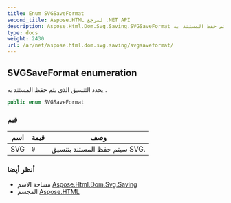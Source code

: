 ```yaml
---
title: Enum SVGSaveFormat
second_title: Aspose.HTML لمرجع .NET API
description: Aspose.Html.Dom.Svg.Saving.SVGSaveFormat تعداد. يحدد التنسيق الذي يتم حفظ المستند به .
type: docs
weight: 2430
url: /ar/net/aspose.html.dom.svg.saving/svgsaveformat/
---
```

## SVGSaveFormat enumeration

يحدد التنسيق الذي يتم حفظ المستند به .

```csharp
public enum SVGSaveFormat
```

### قيم

| اسم | قيمة | وصف |
| --- | --- | --- |
| SVG | `0` | سيتم حفظ المستند بتنسيق SVG. |

### أنظر أيضا

* مساحة الاسم [Aspose.Html.Dom.Svg.Saving](../../aspose.html.dom.svg.saving/)
* المجسم [Aspose.HTML](../../)


